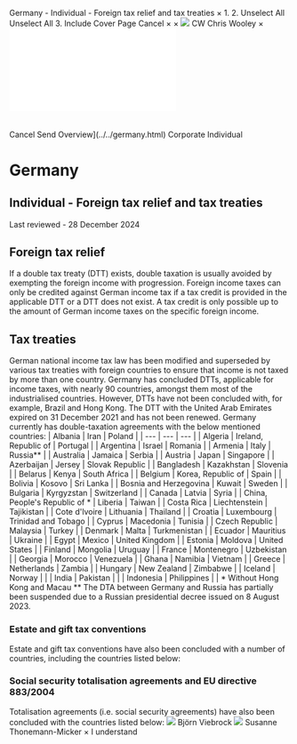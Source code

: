 Germany - Individual - Foreign tax relief and tax treaties
×
1.
2.
Unselect All
Unselect All
3.
Include Cover Page
Cancel
×
×
![](../../-/media/world-wide-tax-summaries/attachments/global---chris-wooley.ashx%3Frev=ac5e5f3223b34096b1afc2a6009c7320&revision=ac5e5f32-23b3-4096-b1af-c2a6009c7320&hash=859B7ADC84DC2CBEC9760E9E6EE7DE6D0A8BFCDF)
CW
Chris Wooley
×
![](foreign-tax-relief-and-tax-treaties.html)
######
Cancel
Send
Overview](../../germany.html)
Corporate
Individual
# Germany
## Individual - Foreign tax relief and tax treaties
Last reviewed - 28 December 2024
## Foreign tax relief
If a double tax treaty (DTT) exists, double taxation is usually avoided by exempting the foreign income with progression. Foreign income taxes can only be credited against German income tax if a tax credit is provided in the applicable DTT or a DTT does not exist. A tax credit is only possible up to the amount of German income taxes on the specific foreign income.
## Tax treaties
German national income tax law has been modified and superseded by various tax treaties with foreign countries to ensure that income is not taxed by more than one country. Germany has concluded DTTs, applicable for income taxes, with nearly 90 countries, amongst them most of the industrialised countries. However, DTTs have not been concluded with, for example, Brazil and Hong Kong. The DTT with the United Arab Emirates expired on 31 December 2021 and has not been renewed.
Germany currently has double-taxation agreements with the below mentioned countries:
| Albania | Iran | Poland |
| --- | --- | --- |
| Algeria | Ireland, Republic of | Portugal |
| Argentina | Israel | Romania |
| Armenia | Italy | Russia\*\* |
| Australia | Jamaica | Serbia |
| Austria | Japan | Singapore |
| Azerbaijan | Jersey | Slovak Republic |
| Bangladesh | Kazakhstan | Slovenia |
| Belarus | Kenya | South Africa |
| Belgium | Korea, Republic of | Spain |
| Bolivia | Kosovo | Sri Lanka |
| Bosnia and Herzegovina | Kuwait | Sweden |
| Bulgaria | Kyrgyzstan | Switzerland |
| Canada | Latvia | Syria |
| China, People's Republic of \* | Liberia | Taiwan |
| Costa Rica | Liechtenstein | Tajikistan |
| Cote d'lvoire | Lithuania | Thailand |
| Croatia | Luxembourg | Trinidad and Tobago |
| Cyprus | Macedonia | Tunisia |
| Czech Republic | Malaysia | Turkey |
| Denmark | Malta | Turkmenistan |
| Ecuador | Mauritius | Ukraine |
| Egypt | Mexico | United Kingdom |
| Estonia | Moldova | United States |
| Finland | Mongolia | Uruguay |
| France | Montenegro | Uzbekistan |
| Georgia | Morocco | Venezuela |
| Ghana | Namibia | Vietnam |
| Greece | Netherlands | Zambia |
| Hungary | New Zealand | Zimbabwe |
| Iceland | Norway |  |
| India | Pakistan |  |
| Indonesia | Philippines |  |
\* Without Hong Kong and Macau
\*\* The DTA between Germany and Russia has partially been suspended due to a Russian presidential decree issued on 8 August 2023.
### Estate and gift tax conventions
Estate and gift tax conventions have also been concluded with a number of countries, including the countries listed below:
### Social security totalisation agreements and EU directive 883/2004
Totalisation agreements (i.e. social security agreements) have also been concluded with the countries listed below:
![](../../-/media/world-wide-tax-summaries/germanybjrn-viebrockgermany--bjorn-viebrock-2jpg20220701104147556.ashx%3Frev=4fd3d46157264818a39749baeb8b338b&revision=4fd3d461-5726-4818-a397-49baeb8b338b&hash=857F6A174280929FF261BAF1B08E99BBBBCEC6BE)
Björn Viebrock
![](../../-/media/world-wide-tax-summaries/germanysusanne-thonemannmickergermany--susanne-thonemannmickerjpg20220513142351306.ashx%3Frev=2af563c2a1654239b9be90eadbb9d332&revision=2af563c2-a165-4239-b9be-90eadbb9d332&hash=7DCE871C83FB3DC3B18CE2FB051176F8D1156F12)
Susanne Thonemann-Micker
×
I understand
